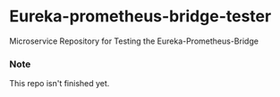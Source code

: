 # Eureka-prometheus-bridge-tester
Microservice Repository for Testing the Eureka-Prometheus-Bridge



### Note

This repo isn't finished yet.

